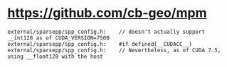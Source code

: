 # https://github.com/cb-geo/mpm

```console
external/sparsepp/spp_config.h:    // doesn't actually support __int128 as of CUDA_VERSION=7500
external/sparsepp/spp_config.h:    #if defined(__CUDACC__)
external/sparsepp/spp_config.h:    // Nevertheless, as of CUDA 7.5, using __float128 with the host

```
